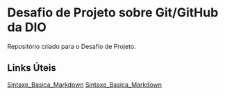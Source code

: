 # Desafio de Projeto sobre Git/GitHub da DIO
Repositório criado para o Desafio de Projeto.
## Links Úteis
[Sintaxe_Basica_Markdown](https://www.markdownguide.org/basic-syntax/)
[Sintaxe_Basica_Markdown](gitlab.com/karensantos/project-flexbox-dio)
